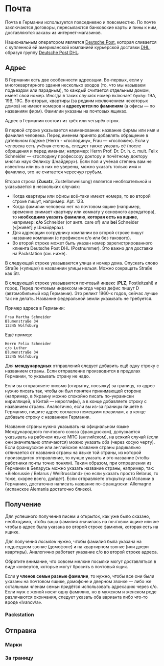# Почта

Почта в Германии используется повседневно и повсеместно. По почте заключаются договоры, пересылаются банковские карты и пины к ним, доставляются заказы из интернет-магазинов.

Национальным оператором является [Deutsche Post](https://www.deutschepost.de/de.html), которая сливается с купленной ей американской компанией курьерской доставки [DHL](http://www.dhl.de/en.html), образуя группу [Deutsche Post DHL](http://www.dpdhl.com/en.html).

## Адрес

В Германии есть две особенности адресации. Во-первых, если у многоквартирного здания несколько входов (то, что мы называем подъездом или парадным), то каждый считается отдельным домом, имеет свой номер. Иногда в таких случаях номер включает букву: 19A, 19B, 19C. Во-вторых, квартиры (за редким исключением некоторых домов) не имеют номеров и **адресуются по фамилиям** (а офисы — по названиям фирм). Фамилии указаны на почтовых ящиках.

Адрес в Германии состоит из трёх или четырёх строк.

В первой строке указывается наименование: название фирмы или имя и фамилия человека. Перед именем принято добавлять обращение в дательном падеже (Herrn - «господину», Frau — «госпоже»). Если у человека есть учёная степень, следует также указать её (после обращения и перед именем; например: Herrn Prof. Dr. Dr. h. c. mult. Felix Schneider — «господину профессору доктору и почётному доктору многих наук Феликсу Шнайдеру»). Если пол и учёная степень вам не известны или вы в них не уверены, можно указать только имя и фамилию, это не считается чересчур грубым.

Вторая строка (**Zusatz**, Zustellanweisung) является необязательной и указывается в нескольких случаях:
- Когда квартиры или офисы всё-таки имеют номера, то во второй строке пишут, например: Apt. 123.
- Когда фамилии человека нет на почтовом ящике (например, временно снимает квартиру или комнату у основного арендатора), то **необходимо указать фамилию, которая есть на ящике**, например: **c/o** Schneider (от англ. care of) или **bei** Schneider («[живёт] у Шнайдера»).
- Для адресации сотруднику компании во второй строке пишут название компании (с префиксом c/o или без такового).
- Во второй строке может быть указан номер зарегистрированного клиента Deutsche Post DHL (Postnummer). Это важно для доставки на Packstation (см. ниже).

В следующей строке указываются улица и номер дома. Опускать слово Straße («улица») в названиии улицы нельзя. Можно сокращать Straße как Str.

В следующей строке указываются почтовый индекс (**PLZ**, Postleitzahl) и город. Перед почтовым индексом иногда через дефис пишут D (автомобильный код Германии). Это реликт 1960-х годов, сейчас лучше так не делать. Название федеральной земли указывать не требуется.

Пример адреса в Германии:

```
Frau Martha Schneider
Blumenstraße 34
12345 Wolfsburg
```

Ещё пример:

```
Herrn Felix Schneider
c/o Luther
Blumenstraße 34
12345 Wolfsburg
```

Для **международных** отправлений следует добавить ещё одну строку с названием страны. Если отправление производится в пределах Германии, то указывать страну не надо.

Если вы отправляете письмо (открытку, посылку) за границу, то адрес нужно писать так, чтобы он был понятен принимающей стороне (например, в Украину можно спокойно писать по-украински кириллицей, в Китай — иероглифы), а в конце добавляете строку с названием страны. Аналогично, если вы из-за границы пишете в Германию, пишите адрес согласно немецким правилам, а в конце добавьте строку с названием Германии.

Название страны нужно указывать на официальном языке Международного почтового союза (французском), допускается указывать на рабочем языке МПС (английском), на всякий случай (если они значительно отличаются) можно указать оба (через косую черту). Если французское или английское название страны радикально отличается от названия страны на языке той страны, из которой производится отправление, то лучше указать и это название (чтобы работники почты точно поняли). Таким образом, при отправлении из Германии в Беларусь можно указать название страны, например, так: «Biélorussie / Belarus / Weißrussland» (но если указать просто Belarus, то тоже, скорее всего, дойдёт). Если отправляете открытку из Испании в Германию, достаточно написать название по-французски: Allemagne (испанское Alemania достаточно близко).

## Получение

Для успешного получения писем и открыток, как уже было сказано, необходимо, чтобы ваша фамилия значилась на почтовом ящике или же чтобы в адрес была указана во второй строке фамилия, которая есть на ящике.

Для получения *посылок* нужно, чтобы фамилия была указана на подъездном звонке (домофоне) и на квартирном звонке (или двери квартиры). Аналогично работает указание c/o во второй строке адреса.

Обратите внимание, что совсем мелкие посылки могут доставляться в виде конвертов, которые могут бросить в почтовый ящик.

Если **у членов семьи разные фамилии**, то нужно, чтобы все они были указаны на почтовом ящике, домофоне и дверном звонке — либо же остальным членам семьи придётся использовать адресацию через c/o. Если муж с женой носят одну фамилию, но в мужском и женском роде различаются окончания, следует указать оба варианта либо что-то вроде «Ivanov/a».

### Packstation

## Отправка

### Марки

### За границу
